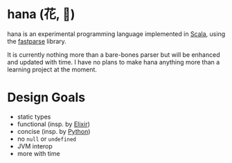 # hana (花, 💐)
hana is an experimental programming language implemented in [Scala](https://scala-lang.org),
using the [fastparse](https://github.com/com-lihaoyi/fastparse) library.

It is currently nothing more than a bare-bones parser but will be enhanced and updated with time.
I have no plans to make hana anything more than a learning project at the moment.

# Design Goals
* static types
* functional (insp. by [Elixir](https://elixir-lang.org))
* concise (insp. by [Python](https://python.org))
* no `null` or `undefined`
* JVM interop
* more with time
